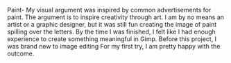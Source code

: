 Paint-
My visual argument was inspired by common advertisements for paint. The argument is to inspire creativity through art. I am by 
no means an artist or a graphic designer, but it was still fun creating the image of paint spilling over the letters. By 
the time I was finished, I felt like I had enough experience to create something meaningful in Gimp. Before this project, I 
was brand new to image editing For my first try, I am pretty happy with the outcome.

